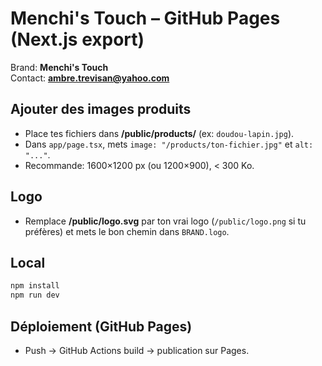 # Menchi's Touch – GitHub Pages (Next.js export)

Brand: **Menchi's Touch**  
Contact: **ambre.trevisan@yahoo.com**

## Ajouter des images produits
- Place tes fichiers dans **/public/products/** (ex: `doudou-lapin.jpg`).
- Dans `app/page.tsx`, mets `image: "/products/ton-fichier.jpg"` et `alt: "..."`.
- Recommande: 1600×1200 px (ou 1200×900), < 300 Ko.

## Logo
- Remplace **/public/logo.svg** par ton vrai logo (`/public/logo.png` si tu préfères) et mets le bon chemin dans `BRAND.logo`.

## Local
```bash
npm install
npm run dev
```

## Déploiement (GitHub Pages)
- Push → GitHub Actions build → publication sur Pages.
